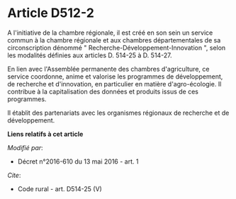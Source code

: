 # Article D512-2

A l'initiative de la chambre régionale, il est créé en son sein un service commun à la chambre régionale et aux chambres
départementales de sa circonscription dénommé " Recherche-Développement-Innovation ", selon les modalités définies aux
articles D. 514-25 à D. 514-27. 

En lien avec l'Assemblée permanente des chambres d'agriculture, ce service coordonne, anime et valorise les programmes de
développement, de recherche et d'innovation, en particulier en matière d'agro-écologie. Il contribue à la capitalisation des
données et produits issus de ces programmes. 

Il établit des partenariats avec les organismes régionaux de recherche et de développement.

**Liens relatifs à cet article**

_Modifié par_:

  - Décret n°2016-610 du 13 mai 2016 - art. 1

_Cite_:

  - Code rural - art. D514-25 (V)
